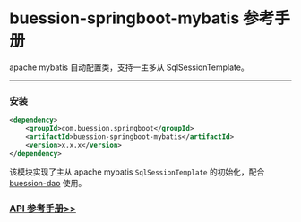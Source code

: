 # buession-springboot-mybatis 参考手册


apache mybatis 自动配置类，支持一主多从 SqlSessionTemplate。


---


### 安装

```xml
<dependency>
    <groupId>com.buession.springboot</groupId>
    <artifactId>buession-springboot-mybatis</artifactId>
    <version>x.x.x</version>
</dependency>
```


该模块实现了主从 apache mybatis `SqlSessionTemplate` 的初始化，配合 [buession-dao](https://www.buession.com/manual/2.1/dao/index.html) 使用。


### [API 参考手册>>](https://javadoc.io/static/com.buession.springboot/buession-springboot-mybatis/2.1.0/)